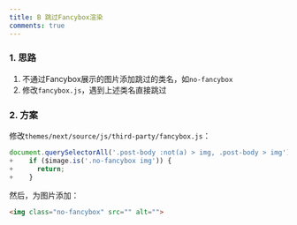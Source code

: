 ```yaml
---
title: B 跳过Fancybox渲染
comments: true
---
```


### 1. 思路

1. 不通过Fancybox展示的图片添加跳过的类名，如`no-fancybox`
2. 修改`fancybox.js`，遇到上述类名直接跳过

### 2. 方案

修改`themes/next/source/js/third-party/fancybox.js`：

```js
document.querySelectorAll('.post-body :not(a) > img, .post-body > img').forEach(image => {
+    if ($image.is('.no-fancybox img')) {
+      return;
+    }
```

然后，为图片添加：

```html
<img class="no-fancybox" src="" alt="">
```